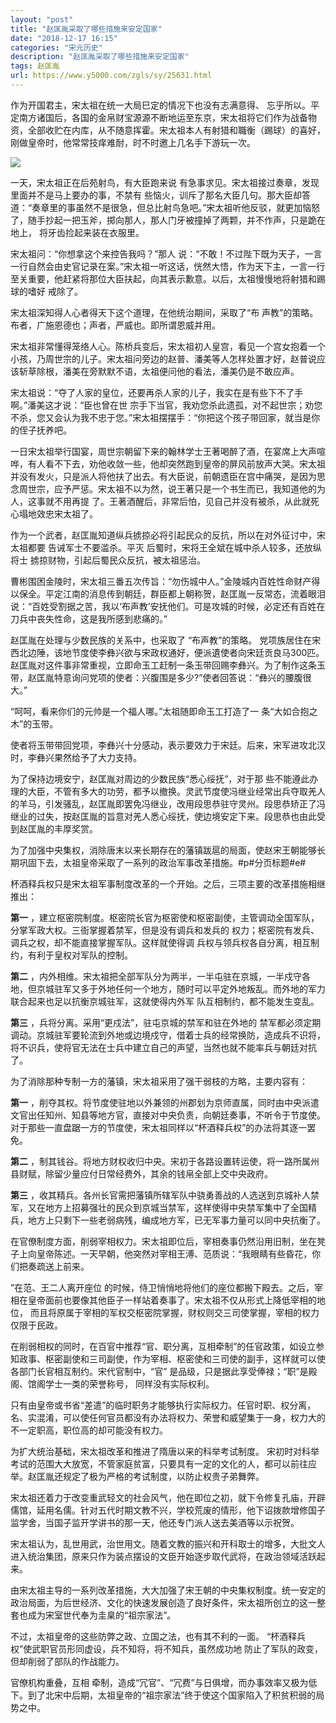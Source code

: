 ```yaml
---
layout: "post"
title: "赵匡胤采取了哪些措施来安定国家"
date: "2018-12-17 16:15"
categories: "宋元历史"
description: "赵匡胤采取了哪些措施来安定国家"
tags: 赵匡胤
url: https://www.y5000.com/zgls/sy/25631.html
---
```






作为开国君主，宋太祖在统一大局巳定的情况下也没有志满意得、
忘乎所以。平定南方诸国后，各国的金帛财宝源源不断地运至东京，宋太祖将它们作为战备物资，全部收贮在内库，从不随意挥霍。宋太祖本人有射猎和職衡（踢球）的喜好，刚做皇帝时，他常常技痒难耐，时不时邀上几名手下游玩一次。

![](https://img.y5000.com/uploads/allimg/170919/8-1F919133040I1.jpg)

一天，宋太祖正在后苑射鸟，有大臣跑来说 有急事求见。宋太祖接过奏章，发现里面并不是马上要办的事，不禁有
些恼火，训斥了那名大臣几句。那大臣却答道：“奏章里的事虽然不是很急，但总比射鸟急吧。”宋太祖听他反驳，就更加恼怒了，随手抄起一把玉斧，掷向那人，那人门牙被撞掉了两颗，并不作声，只是跪在地上，
将牙齿捡起来装在衣服里。

宋太祖问：“你想拿这个来控告我吗？”那人
说：“不敢！不过陛下既为天子，一言一行自然会由史官记录在案。”宋太祖一听这话，恍然大悟，作为天下主，一言一行至关重要，他赶紧将那位大臣扶起，向其表示歉意。以后，太祖慢慢地将射猎和踢球的嗜好
戒除了。

宋太祖深知得人心者得天下这个道理，在他统治期间，采取了“布 声教”的策略。布者，广施恩德也；声者，严威也。即所谓恩威并用。

宋太祖非常懂得笼络人心。陈桥兵变后，宋太祖初人皇宫，看见一个宫女抱着一个小孩，乃周世宗的儿子。宋太祖问旁边的赵普、潘美等人怎样处置才好，赵普说应该斩草除根，潘美在旁默默不语，太祖便问他的看法，潘美仍是不敢应声。

宋太祖说：“夺了人家的皇位，还要再杀人家的儿子，我实在是有些下不了手啊。”潘美这才说：“臣也曾在世
宗手下当官，我劝您杀此遗孤，对不起世宗；劝您不杀，您又会认为我不忠于您。”宋太祖摆摆手：“你把这个孩子带回家，就当是你的侄子抚养吧。

一日宋太祖举行国宴，周世宗朝留下来的翰林学士王著喝醉了酒，在宴席上大声喧哗，有人看不下去，劝他收敛一些，他却突然跑到皇帝的屏风前放声大哭。宋太祖并没有发火，只是派人将他扶了出去。有大臣说，前朝遗臣在宫中痛哭，是因为思念周世宗，应予严惩。宋太祖不以为然，说王著只是一个书生而已，我知道他的为人，这事就不用再提
了。王著酒醒后，非常后怕，见自己并没有被杀，从此就死心塌地效忠宋太祖了。

作为一个武者，赵匡胤知道纵兵掳掠必将引起民众的反抗，所以在对外征讨中，宋太祖都要 告诫军士不要滥杀。平灭 后蜀时，宋将王全斌在城中杀人较多，还放纵将士
掳掠财物，引起后蜀民众反抗，被太祖惩治。

曹彬围困金陵时，宋太祖三番五次传旨：“勿伤城中人。”金陵城内百姓性命财产得以保全。平定江南的消息传到朝廷，群臣都上朝称贺，赵匡胤一反常态，流着眼泪说：“百姓受割据之苦，我以&lsquo;布声教&rsquo;安抚他们。可是攻城的时候，必定还有百姓在刀兵中丧失性命，这是我所感到悲痛的。”

赵匡胤在处理与少数民族的关系中，也采取了 “布声教”的策略。
党项族居住在宋西北边陲，该地节度使李彝兴欲与宋政权通好，便派遺使者向宋廷贡良马300匹。赵匡胤对这件事非常重视，立即命玉工赶制一条玉带回赐李彝兴。为了制作这条玉带，赵匡胤特意询问党项的使者：兴腹围是多少?”使者回答说：“彝兴的腰腹很大。”

“呵呵，看来你们的元帅是一个福人哪。”太祖随即命玉工打造了一 条“大如合抱之木”的玉带。

使者将玉带带回党项，李彝兴十分感动，表示要效力于宋廷。后来，宋军进攻北汉时，李彝兴果然给予了大力支持。

为了保持边境安宁，赵匡胤对周边的少数民族“悉心绥抚”，对于那
些不能遵此办理的大臣，不管有多大的功劳，都予以撤换。灵武节度使冯继业经常出兵夺取羌人的羊马，引发骚乱，赵匡胤即罢免冯继业，改用段思恭驻守灵州。段思恭矫正了冯继业的过失，按赵匡胤的旨意对羌人悉心绥抚，使边境安定下来。段思恭也由此受到赵匡胤的丰厚奖赏。

为了加强中央集权，消除唐末以来长期存在的藩镇跋扈的局面，使赵宋王朝能够长期巩固下去，太祖皇帝采取了一系列的政治军事改革措施。#p#分页标题#e#

杯酒释兵权只是宋太祖军事制度改革的一个开始。之后，三项主要的改革措施相继推出：

 **第一** ，建立枢密院制度。枢密院长官为枢密使和枢密副使，主管调动全国军队，分掌军政大权。三衙掌握着禁军，但是没有调兵和发兵的
权力；枢密院有发兵、调兵之权，却不能直接掌握军队。这样就使得调 兵权与领兵权各自分离，相互制约，有利于皇权对军队的控制。

 **第二**
，内外相维。宋太祖把全部军队分为两半，一半屯驻在京城，一半戍守各地，但京城驻军又多于外地任何一个地方，随时可以平定外地叛乱。而外地的军力联合起来也足以抗衡京城驻军，这就使得内外军
队互相制约，都不能发生变乱。

 **第三** ，兵将分离。采用“更戍法”，驻屯京城的禁军和驻在外地的
禁军都必须定期调动。京城驻军要轮流到外地或边境戍守，借着士兵的经常换防，造成兵不识将，将不识兵，使将官无法在士兵中建立自己的声望，当然也就不能率兵与朝廷对抗了。

为了消除那种专制一方的藩镇，宋太祖采用了强干弱枝的方略，主要内容有：

 **第一**
，削夺其权。将节度使驻地以外兼领的州郡划为京师直属，同时由中央派遣文官出任知州、知县等地方官，直接对中央负责，向朝廷奏事，不听令于节度使。对于那些一直盘踞一方的节度使，宋太祖同样以“杯酒释兵权”的办法将其逐一罢免。

 **第二** ，制其钱谷。将地方财权收归中央。宋初于各路设置转运使，将一路所属州县财赋，除留少量应付日常经费外，其余的钱帛全部上交中央政府。

 **第三**
，收其精兵。各州长官需把藩镇所辖军队中骁勇善战的人选送到京城补人禁军，又在地方上招募强壮的民众到京城当禁军，这样使得中央禁军集中了全国精兵，地方上只剩下一些老弱病残，编成地方军，已无军事力量可以同中央抗衡了。

在官僚制度方面，削弱宰相权力。宋太祖即位后，宰相奏事仍然沿用旧制，坐在凳子上向皇帝陈述。一天早朝，他突然对宰相王溥、范质说：“我眼睛有些昏花，你们把奏疏送上前来。

”在范、王二人离开座位 的时候，侍卫悄悄地将他们的座位都搬下殿去。之后，宰相在皇帝面前也要像其他臣子一样站着奏事了。宋太祖不仅从形式上降低宰相的地位，
而且将原属于宰相的军权交枢密院掌握，财权则交三司使掌握，宰相的权力仅限于民政。

在削弱相权的同时，在百官中推荐“官、职分离，互相牵制”的任官政策，如设立参知政事、枢密副使和三司副使，作为宰相、枢密使和三司使的副手，这样就可以使各部门长官相互制约。宋代官制中，“官”
是品级，只是据此享受俸禄；“职”是殿阁、馆阁学士一类的荣誉称号， 同样没有实际权利。

只有由皇帝或书省“差遣”的临时职务才能够执行实际权力。任官时职、权分离，名、实混淆，可以使任何官员都没有办法将权力、荣誉和威望集于一身，权力大的不一定职高，职位高的却可能没有权力。

为扩大统治基础，宋太祖改革和推进了隋唐以来的科举考试制度。
宋初时对科举考试的范围大大放宽，不管家庭贫富，只要具有一定的文化的人，都可以前往应举。赵匡胤还规定了极为严格的考试制度，以防止权贵子弟舞弊。

宋太祖还着力于改变重武轻文的社会风气，他在即位之初，就下令修复孔庙，开辟儒馆，延用名儒。针对五代时期文教不兴，学校荒废的情形，他下诏拨款增修国子监学舍，当国子监开学讲书的那一天，他还专门派人送去美酒等以示祝贺。

宋太祖认为，乱世用武，治世用文。随着文教的振兴和开科取士的增多，大批文人进入统治集团，原来只作为装点摆设的文臣开始逐步取代武将，在政治领域活跃起来。

由宋太祖主导的一系列改革措施，大大加强了宋王朝的中央集权制度。统一安定的政治局面，为后世经济、文化的快速发展创造了良好条件，宋太祖所创立的这一整套也成为宋室世代奉为圭臬的“祖宗家法”。

不过，太祖皇帝的这些防弊之政、立国之法，也有其不利的一面。 “杯酒释兵权”使武职官员形同虚设，兵不知将，将不知兵，虽然成功地
防止了军队的政变，但却削弱了部队的作战能力。

官僚机构重叠，互相
牵制，造成“冗官”、“冗费”与日俱增，而办事效率又极为低下。到了北宋中后期，太祖皇帝的“祖宗家法”终于使这个国家陷入了积贫积弱的局势之中。

